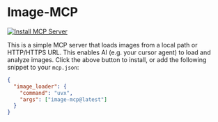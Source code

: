 # Image-MCP

[![Install MCP Server](https://cursor.com/deeplink/mcp-install-light.svg)](https://cursor.com/en/install-mcp?name=image_loader&config=eyJjb21tYW5kIjoidXZ4IGltYWdlLW1jcEBsYXRlc3QifQ%3D%3D)

This is a simple MCP server that loads images from a local path or HTTP/HTTPS URL. This enables AI (e.g. your cursor agent) to load and analyze images. Click the above button to install, or add the following snippet to your `mcp.json`:

```json
{
  "image_loader": {
    "command": "uvx",
    "args": ["image-mcp@latest"]
  }
}
```
